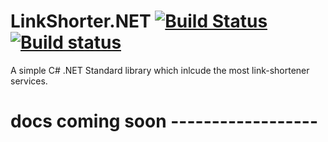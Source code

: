 # LinkShorter.NET [![Build Status](https://travis-ci.org/Gabboxl/LinkShorterDotNET.svg?branch=master)](https://travis-ci.org/Gabboxl/LinkShorterDotNET) [![Build status](https://ci.appveyor.com/api/projects/status/x4226952m4234033?svg=false)](https://ci.appveyor.com/project/Gabboxl/linkshorterdotnet)
A simple C# .NET Standard library which inlcude the most link-shortener services.




  # docs coming soon  ------------------
